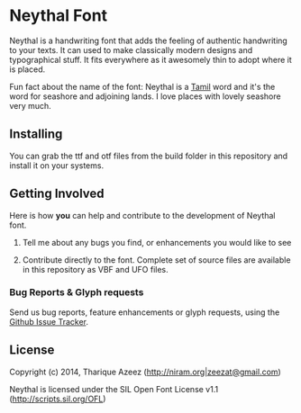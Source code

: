 # Neythal Font

Neythal is a handwriting font that adds the feeling of authentic handwriting to your texts. It can used to make classically modern designs and typographical stuff. It fits everywhere as it awesomely thin to adopt where it is placed. 

Fun fact about the name of the font: Neythal is a [Tamil](http://en.wikipedia.org/wiki/Tamil_language) word and it's the word for seashore and adjoining lands. I love places with lovely seashore very much.

## Installing 

You can grab the ttf and otf files from the build folder in this repository and install it on your systems.

## Getting Involved

Here is how **you** can help and contribute to the development of Neythal font.

1. Tell me about any bugs you find, or enhancements you would like to see

2. Contribute directly to the font. Complete set of source files are available in this repository as VBF and UFO files.

### Bug Reports & Glyph requests

Send us bug reports, feature enhancements or glyph requests, using the [Github Issue Tracker](https://github.com/enathu/neythal-font/issues/).

## License

Copyright (c) 2014, Tharique Azeez (http://niram.org|zeezat@gmail.com)

Neythal is licensed under the SIL Open Font License v1.1 (<http://scripts.sil.org/OFL>)
